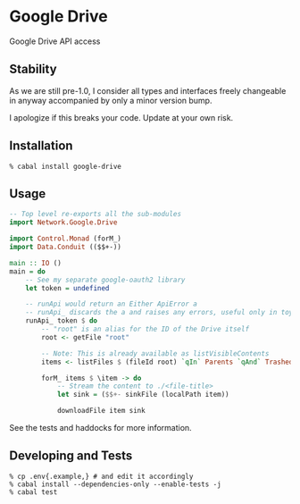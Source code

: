 # Google Drive

Google Drive API access

## Stability

As we are still pre-1.0, I consider all types and interfaces freely changeable
in anyway accompanied by only a minor version bump.

I apologize if this breaks your code. Update at your own risk.

## Installation

```
% cabal install google-drive
```

## Usage

```haskell
-- Top level re-exports all the sub-modules
import Network.Google.Drive

import Control.Monad (forM_)
import Data.Conduit (($$+-))

main :: IO ()
main = do
    -- See my separate google-oauth2 library
    let token = undefined

    -- runApi would return an Either ApiError a
    -- runApi_ discards the a and raises any errors, useful only in toy examples
    runApi_ token $ do
        -- "root" is an alias for the ID of the Drive itself
        root <- getFile "root"

        -- Note: This is already available as listVisibleContents
        items <- listFiles $ (fileId root) `qIn` Parents `qAnd` Trashed ?= False

        forM_ items $ \item -> do
            -- Stream the content to ./<file-title>
            let sink = ($$+- sinkFile (localPath item))

            downloadFile item sink
```

See the tests and haddocks for more information.

## Developing and Tests

```
% cp .env{.example,} # and edit it accordingly
% cabal install --dependencies-only --enable-tests -j
% cabal test
```
